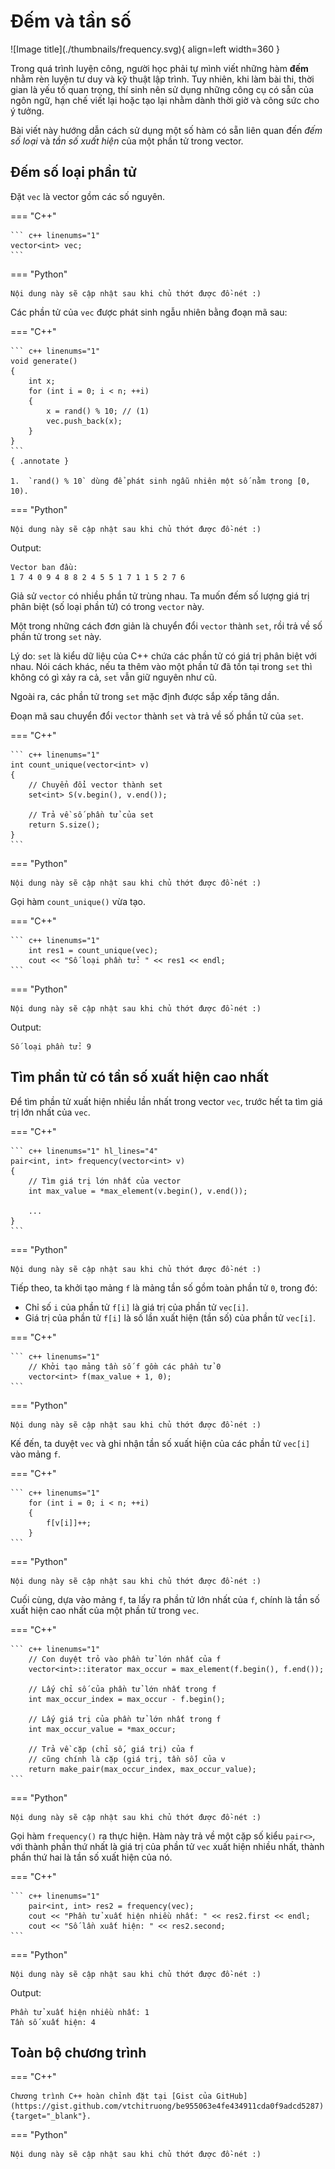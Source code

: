 # Đếm và tần số

<div class="result" markdown>
![Image title](./thumbnails/frequency.svg){ align=left width=360 }

Trong quá trình luyện công, người học phải tự mình viết những hàm **đếm** nhằm rèn luyện tư duy và kỹ thuật lập trình. Tuy nhiên, khi làm bài thi, thời gian là yếu tố quan trọng, thí sinh nên sử dụng những công cụ có sẵn của ngôn ngữ, hạn chế viết lại hoặc tạo lại nhằm dành thời giờ và công sức cho ý tưởng.

Bài viết này hướng dẫn cách sử dụng một số hàm có sẵn liên quan đến *đếm số loại* và *tần số xuất hiện* của một phần tử trong vector.

## Đếm số loại phần tử

Đặt `vec` là vector gồm các số nguyên.

=== "C++"

    ``` c++ linenums="1"
    vector<int> vec;
    ```
=== "Python"

    Nội dung này sẽ cập nhật sau khi chủ thớt được đồ-nét :)

Các phần tử của `vec` được phát sinh ngẫu nhiên bằng đoạn mã sau:

=== "C++"

    ``` c++ linenums="1"
    void generate()
    {
        int x;
        for (int i = 0; i < n; ++i)
        {
            x = rand() % 10; // (1)
            vec.push_back(x);
        }
    }
    ```
    { .annotate }

    1.  `rand() % 10` dùng để phát sinh ngẫu nhiên một số nằm trong [0, 10).

=== "Python"

    Nội dung này sẽ cập nhật sau khi chủ thớt được đồ-nét :)

Output:

```pycon
Vector ban đầu:
1 7 4 0 9 4 8 8 2 4 5 5 1 7 1 1 5 2 7 6
```

Giả sử `vector` có nhiều phần tử trùng nhau. Ta muốn đếm số lượng giá trị phân biệt (số loại phần tử) có trong `vector` này.

Một trong những cách đơn giản là chuyển đổi `vector` thành `set`, rồi trả về số phần tử trong `set` này.

Lý do: `set` là kiểu dữ liệu của C++ chứa các phần tử có giá trị phân biệt với nhau. Nói cách khác, nếu ta thêm vào một phần tử đã tồn tại trong `set` thì không có gì xảy ra cả, `set` vẫn giữ nguyên như cũ.

Ngoài ra, các phần tử trong `set` mặc định được sắp xếp tăng dần. 

Đoạn mã sau chuyển đổi `vector` thành `set` và trả về số phần tử của `set`.

=== "C++"

    ``` c++ linenums="1"
    int count_unique(vector<int> v)
    {
        // Chuyển đổi vector thành set
        set<int> S(v.begin(), v.end());

        // Trả về số phần tử của set
        return S.size();
    }
    ```
=== "Python"

    Nội dung này sẽ cập nhật sau khi chủ thớt được đồ-nét :)

Gọi hàm `count_unique()` vừa tạo.

=== "C++"

    ``` c++ linenums="1"
        int res1 = count_unique(vec);
        cout << "Số loại phần tử: " << res1 << endl;
    ```
=== "Python"

    Nội dung này sẽ cập nhật sau khi chủ thớt được đồ-nét :)

Output:

```pycon
Số loại phần tử: 9
```

## Tìm phần tử có tần số xuất hiện cao nhất

Để tìm phần tử xuất hiện nhiều lần nhất trong vector `vec`, trước hết ta tìm giá trị lớn nhất của `vec`.

=== "C++"

    ``` c++ linenums="1" hl_lines="4"
    pair<int, int> frequency(vector<int> v)
    {
        // Tìm giá trị lớn nhất của vector
        int max_value = *max_element(v.begin(), v.end());

        ...
    }
    ```
=== "Python"

    Nội dung này sẽ cập nhật sau khi chủ thớt được đồ-nét :)

Tiếp theo, ta khởi tạo mảng `f` là mảng tần số gồm toàn phần tử `0`, trong đó:

- Chỉ số `i` của phần tử `f[i]` là giá trị của phần tử `vec[i]`.
- Giá trị của phần tử `f[i]` là số lần xuất hiện (tần số) của phần tử `vec[i]`. 

=== "C++"

    ``` c++ linenums="1"
        // Khởi tạo mảng tần số f gồm các phần tử 0
        vector<int> f(max_value + 1, 0);
    ```
=== "Python"

    Nội dung này sẽ cập nhật sau khi chủ thớt được đồ-nét :)

Kế đến, ta duyệt `vec` và ghi nhận tần số xuất hiện của các phần tử `vec[i]` vào mảng `f`.

=== "C++"

    ``` c++ linenums="1"
        for (int i = 0; i < n; ++i)
        {
            f[v[i]]++;
        }
    ```
=== "Python"

    Nội dung này sẽ cập nhật sau khi chủ thớt được đồ-nét :)

Cuối cùng, dựa vào mảng `f`, ta lấy ra phần tử lớn nhất của `f`, chính là tần số xuất hiện cao nhất của một phần tử trong `vec`.

=== "C++"

    ``` c++ linenums="1"
        // Con duyệt trỏ vào phần tử lớn nhất của f
        vector<int>::iterator max_occur = max_element(f.begin(), f.end());

        // Lấy chỉ số của phần tử lớn nhất trong f
        int max_occur_index = max_occur - f.begin();

        // Lấy giá trị của phần tử lớn nhất trong f 
        int max_occur_value = *max_occur;

        // Trả về cặp (chỉ số, giá trị) của f
        // cũng chính là cặp (giá trị, tần số) của v
        return make_pair(max_occur_index, max_occur_value);
    ```
=== "Python"

    Nội dung này sẽ cập nhật sau khi chủ thớt được đồ-nét :)

Gọi hàm `frequency()` ra thực hiện. Hàm này trả về một cặp số kiểu `pair<>`, với thành phần thứ nhất là giá trị của phần tử `vec` xuất hiện nhiều nhất, thành phần thứ hai là tần số xuất hiện của nó.

=== "C++"

    ``` c++ linenums="1"
        pair<int, int> res2 = frequency(vec);
        cout << "Phần tử xuất hiện nhiều nhất: " << res2.first << endl;
        cout << "Số lần xuất hiện: " << res2.second;
    ```
=== "Python"

    Nội dung này sẽ cập nhật sau khi chủ thớt được đồ-nét :)

Output:

```pycon
Phần tử xuất hiện nhiều nhất: 1
Tần số xuất hiện: 4
```

## Toàn bộ chương trình

=== "C++"

    Chương trình C++ hoàn chỉnh đặt tại [Gist của GitHub](https://gist.github.com/vtchitruong/be955063e4fe434911cda0f9adcd5287){target="_blank"}.

=== "Python"

    Nội dung này sẽ cập nhật sau khi chủ thớt được đồ-nét :)